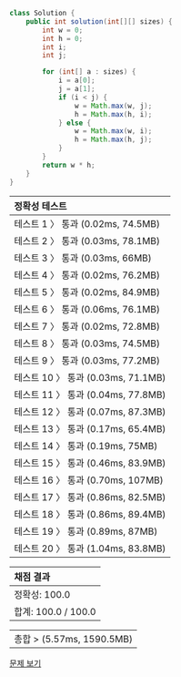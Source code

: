 ```java
class Solution {
    public int solution(int[][] sizes) {
        int w = 0;
        int h = 0;
        int i;
        int j;

        for (int[] a : sizes) {
            i = a[0];
            j = a[1];
            if (i < j) {
                w = Math.max(w, j);
                h = Math.max(h, i);
            } else {
                w = Math.max(w, i);
                h = Math.max(h, j);
            }
        }
        return w * h;
    }
}
```
 | 정확성 테스트 |
 |  :-  |
 | 테스트 1 〉 통과 (0.02ms, 74.5MB) |
 | 테스트 2 〉 통과 (0.03ms, 78.1MB) |
 | 테스트 3 〉 통과 (0.03ms, 66MB) |
 | 테스트 4 〉 통과 (0.02ms, 76.2MB) |
 | 테스트 5 〉 통과 (0.02ms, 84.9MB) |
 | 테스트 6 〉 통과 (0.06ms, 76.1MB) |
 | 테스트 7 〉 통과 (0.02ms, 72.8MB) |
 | 테스트 8 〉 통과 (0.03ms, 74.5MB) |
 | 테스트 9 〉 통과 (0.03ms, 77.2MB) |
 | 테스트 10 〉 통과 (0.03ms, 71.1MB) |
 | 테스트 11 〉 통과 (0.04ms, 77.8MB) |
 | 테스트 12 〉 통과 (0.07ms, 87.3MB) |
 | 테스트 13 〉 통과 (0.17ms, 65.4MB) |
 | 테스트 14 〉 통과 (0.19ms, 75MB) |
 | 테스트 15 〉 통과 (0.46ms, 83.9MB) |
 | 테스트 16 〉 통과 (0.70ms, 107MB) |
 | 테스트 17 〉 통과 (0.86ms, 82.5MB) |
 | 테스트 18 〉 통과 (0.86ms, 89.4MB) |
 | 테스트 19 〉 통과 (0.89ms, 87MB) |
 | 테스트 20 〉 통과 (1.04ms, 83.8MB) |

 | 채점 결과 |
 | :- |
 | 정확성: 100.0 |
 | 합계: 100.0 / 100.0 |

 ||
 | :- |
 | 총합 > (5.57ms, 1590.5MB) |

[문제 보기](https://programmers.co.kr/learn/courses/30/lessons/86491?language=java)